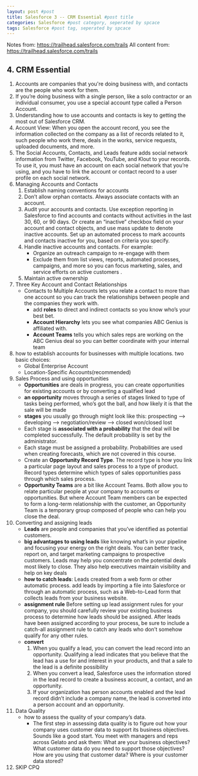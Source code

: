 ```yaml
---
layout: post #post
title: Salesforce 3 -- CRM Essential #post title
categories: Salesforce #post category, seperated by spcace
tags: Salesforce #post tag, seperated by spcace
---
```



Notes from: https://trailhead.salesforce.com/trails 
All content from: https://trailhead.salesforce.com/trails 

## 4. CRM Essential
1. Accounts are companies that you're doing business with, and contacts are the people who work for them.
2. If you’re doing business with a single person, like a solo contractor or an individual consumer, you use a special account type called a Person Account.
3. Understanding how to use accounts and contacts is key to getting the most out of Salesforce CRM.
4. Account View: When you open the account record, you see the information collected on the company as a list of records related to it, such people who work there, deals in the works, service requests, uploaded documents, and more.
5. The Social Accounts, Contacts, and Leads feature adds social network information from Twitter, Facebook, YouTube, and Klout to your records. To use it, you must have an account on each social network that you’re using, and you have to link the account or contact record to a user profile on each social network.
6. Managing Accounts and Contacts
    1. Establish naming conventions for accounts
    2. Don’t allow orphan contacts. Always associate contacts with an account.
    3. Audit your accounts and contacts. Use exception reporting in Salesforce to find accounts and contacts without activities in the last 30, 60, or 90 days. Or create an “inactive” checkbox field on your account and contact objects, and use mass update to denote inactive accounts. Set up an automated process to mark accounts and contacts inactive for you, based on criteria you specify.
    4. Handle inactive accounts and contacts. For example:
        - Organize an outreach campaign to re-engage with them
        - Exclude them from list views, reports, automated processes, campaigns, and more so you can focus marketing, sales, and service efforts on active customers .
    5. Maintain active ownership
7. Three Key Account and Contact Relationships
    - Contacts to Multiple Accounts lets you relate a contact to more than one account so you can track the relationships between people and the companies they work with.
        - add **roles** to direct and indirect contacts so you know who’s your best bet. 
        - **Account Hierarchy** lets you see what companies ABC Genius is affiliated with. 
        - **Account Teams** tells you which sales reps are working on the ABC Genius deal so you can better coordinate with your internal team
8. how to establish accounts for businesses with multiple locations. two basic choices:
    - Global Enterprise Account
    - Location-Specific Accounts(recommended)
9. Sales Process and using opportunities
    - **Opportunities** are deals in progress, you can create opportunities for existing accounts or by converting a qualified lead
    - **an opportunity** moves through a series of stages linked to type of tasks being performed, who’s got the ball, and how likely it is that the sale will be made
    - **stages** you usually go through might look like this: prospecting --> developing --> negotiation/review --> closed won/closed lost
    - Each stage is **associated with a probability** that the deal will be completed successfully. The default probability is set by the administrator. 
    - Each stage must be assigned a probability. Probabilities are used when creating forecasts, which are not covered in this course.
    - Create an **Opportunity Record Type**. The record type is how you link a particular page layout and sales process to a type of product. Record types determine which types of sales opportunities pass through which sales process.
    - **Opportunity Teams** are a bit like Account Teams. Both allow you to relate particular people at your company to accounts or opportunities. But where Account Team members can be expected to form a long-term relationship with the customer, an Opportunity Team is a temporary group composed of people who can help you close the deal.
10. Converting and assigning leads
    - **Leads** are people and companies that you’ve identified as potential customers.
    - **big advantages to using leads** like knowing what’s in your pipeline and focusing your energy on the right deals. You can better track, report on, and target marketing campaigns to prospective customers. Leads may help you concentrate on the potential deals most likely to close. They also help executives maintain visibility and help on key deals
    - **how to catch leads**:  Leads created from a web form or other automatic process. add leads by importing a file into Salesforce or through an automatic process, such as a Web-to-Lead form that collects leads from your business website.
    - **assignment rule** Before setting up lead assignment rules for your company, you should carefully review your existing business process to determine how leads should be assigned. After leads have been assigned according to your process, be sure to include a catch-all assignment rule to catch any leads who don’t somehow qualify for any other rules.
    - **convert** 
        1. When you qualify a lead, you can convert the lead record into an opportunity. Qualifying a lead indicates that you believe that the lead has a use for and interest in your products, and that a sale to the lead is a definite possibility
        2. When you convert a lead, Salesforce uses the information stored in the lead record to create a business account, a contact, and an opportunity. 
        3. If your organization has person accounts enabled and the lead record didn’t include a company name, the lead is converted into a person account and an opportunity.
11. Data Quality
    -  how to assess the quality of your company’s data.
        - The first step in assessing data quality is to figure out how your company uses customer data to support its business objectives. Sounds like a good start.
        You meet with managers and reps across Gelato and ask them:
        What are your business objectives?
        What customer data do you need to support those objectives?
        How are you using that customer data?
        Where is your customer data stored?
12. SKIP CPQ










